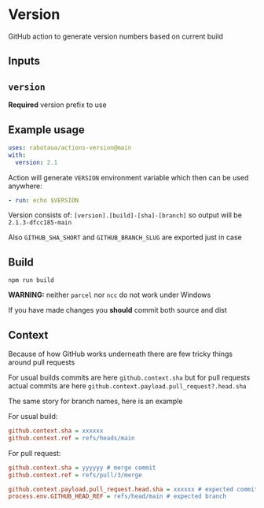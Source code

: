 # Version

GitHub action to generate version numbers based on current build

## Inputs

## `version`

**Required** version prefix to use

## Example usage

```yml
uses: rabotaua/actions-version@main
with:
  version: 2.1
```

Action will generate `VERSION` environment variable which then can be used anywhere:

```yml
- run: echo $VERSION
```

Version consists of: `[version].[build]-[sha]-[branch]` so output will be `2.1.3-dfcc185-main`

Also `GITHUB_SHA_SHORT` and `GITHUB_BRANCH_SLUG` are exported just in case

## Build

`npm run build`

**WARNING:** neither `parcel` nor `ncc` do not work under Windows

If you have made changes you **should** commit both source and dist

## Context

Because of how GitHub works underneath there are few tricky things around pull requests

For usual builds commits are here `github.context.sha` but for pull requests actual commits are here `github.context.payload.pull_request?.head.sha`

The same story for branch names, here is an example

For usual build:

```ini
github.context.sha = xxxxxx
github.context.ref = refs/heads/main
```

For pull request:

```ini
github.context.sha = yyyyyy # merge commit
github.context.ref = refs/pull/3/merge

github.context.payload.pull_request.head.sha = xxxxxx # expected commit
process.env.GITHUB_HEAD_REF = refs/head/main # expected branch
```
